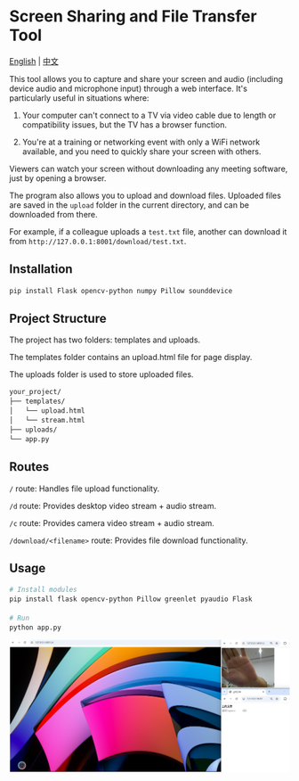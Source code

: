 # Screen Sharing and File Transfer Tool

[English](README.md) | [中文](README_CN.md)

This tool allows you to capture and share your screen and audio (including device audio and microphone input) through a web interface. It's particularly useful in situations where:

1. Your computer can't connect to a TV via video cable due to length or compatibility issues, but the TV has a browser function.

2. You're at a training or networking event with only a WiFi network available, and you need to quickly share your screen with others.

Viewers can watch your screen without downloading any meeting software, just by opening a browser.

The program also allows you to upload and download files. Uploaded files are saved in the `upload` folder in the current directory, and can be downloaded from there.

For example, if a colleague uploads a `test.txt` file, another can download it from `http://127.0.0.1:8001/download/test.txt`.

## Installation

```bash
pip install Flask opencv-python numpy Pillow sounddevice
```

## Project Structure

The project has two folders: templates and uploads.

The templates folder contains an upload.html file for page display.

The uploads folder is used to store uploaded files.

```bash showLineNumbers
your_project/
├── templates/
│   └── upload.html
│   └── stream.html
├── uploads/
└── app.py
```

## Routes

`/` route: Handles file upload functionality.

`/d` route: Provides desktop video stream + audio stream.

`/c` route: Provides camera video stream + audio stream.

`/download/<filename>` route: Provides file download functionality.

## Usage

```bash
# Install modules
pip install flask opencv-python Pillow greenlet pyaudio Flask

# Run
python app.py
```

![alt text](show.png)
